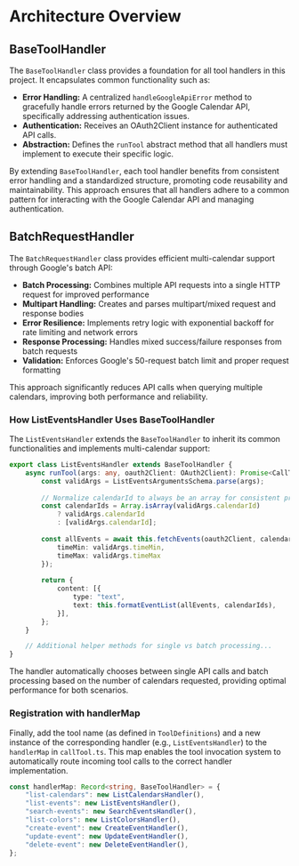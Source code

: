 # Architecture Overview

## BaseToolHandler

The `BaseToolHandler` class provides a foundation for all tool handlers in this project. It encapsulates common functionality such as:

- **Error Handling:**  A centralized `handleGoogleApiError` method to gracefully handle errors returned by the Google Calendar API, specifically addressing authentication issues.
- **Authentication:** Receives an OAuth2Client instance for authenticated API calls.
- **Abstraction:**  Defines the `runTool` abstract method that all handlers must implement to execute their specific logic.

By extending `BaseToolHandler`, each tool handler benefits from consistent error handling and a standardized structure, promoting code reusability and maintainability.  This approach ensures that all handlers adhere to a common pattern for interacting with the Google Calendar API and managing authentication.

## BatchRequestHandler

The `BatchRequestHandler` class provides efficient multi-calendar support through Google's batch API:

- **Batch Processing:** Combines multiple API requests into a single HTTP request for improved performance
- **Multipart Handling:** Creates and parses multipart/mixed request and response bodies 
- **Error Resilience:** Implements retry logic with exponential backoff for rate limiting and network errors
- **Response Processing:** Handles mixed success/failure responses from batch requests
- **Validation:** Enforces Google's 50-request batch limit and proper request formatting

This approach significantly reduces API calls when querying multiple calendars, improving both performance and reliability.

### How ListEventsHandler Uses BaseToolHandler

The `ListEventsHandler` extends the `BaseToolHandler` to inherit its common functionalities and implements multi-calendar support:

```typescript
export class ListEventsHandler extends BaseToolHandler {
    async runTool(args: any, oauth2Client: OAuth2Client): Promise<CallToolResult> {
        const validArgs = ListEventsArgumentsSchema.parse(args);
        
        // Normalize calendarId to always be an array for consistent processing
        const calendarIds = Array.isArray(validArgs.calendarId) 
            ? validArgs.calendarId 
            : [validArgs.calendarId];
        
        const allEvents = await this.fetchEvents(oauth2Client, calendarIds, {
            timeMin: validArgs.timeMin,
            timeMax: validArgs.timeMax
        });
        
        return {
            content: [{
                type: "text",
                text: this.formatEventList(allEvents, calendarIds),
            }],
        };
    }

    // Additional helper methods for single vs batch processing...
}
```

The handler automatically chooses between single API calls and batch processing based on the number of calendars requested, providing optimal performance for both scenarios.

### Registration with handlerMap

Finally, add the tool name (as defined in `ToolDefinitions`) and a new instance of the corresponding handler (e.g., `ListEventsHandler`) to the `handlerMap` in `callTool.ts`. This map enables the tool invocation system to automatically route incoming tool calls to the correct handler implementation.

```typescript
const handlerMap: Record<string, BaseToolHandler> = {
    "list-calendars": new ListCalendarsHandler(),
    "list-events": new ListEventsHandler(),
    "search-events": new SearchEventsHandler(),
    "list-colors": new ListColorsHandler(),
    "create-event": new CreateEventHandler(),
    "update-event": new UpdateEventHandler(),
    "delete-event": new DeleteEventHandler(),
};
```